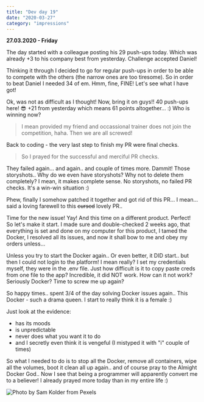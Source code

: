 ```yaml
---
title: "Dev day 19"
date: "2020-03-27"
category: "impressions"
---
```


**27.03.2020 - Friday**

The day started with a colleague posting his 29 push-ups today. Which was already +3 to his company best from yesterday. Challenge accepted Daniel!

Thinking it through I decided to go for regular push-ups in order to be
able to compete with the others (the narrow ones are too tiresome). So in order to beat Daniel I needed 34 of em. Hmm, fine, FINE! Let's see what I have got!

Ok, was not as difficult as I thought! Now, bring it on guys!! 40 push-ups here! 😎 +21 from yesterday which means 61 points altogether... :) Who is winning now?

> I mean provided my friend and occassional trainer does not join the competition, haha. Then we are all screwed!

Back to coding - the very last step to finish my PR were final checks.

> So I prayed for the successful and merciful PR checks.

They failed again... and again.. and couple of times more. Dammit! Those storyshots.. Why do we even have storyshots? Why not to delete them completely? I mean, it makes complete sense. No storyshots, no failed PR checks. It's a win-win situation :)

Phew, finally I somehow patched it together and got rid of this PR... I
mean... said a loving farewell to this <s>cursed</s> lovely PR..

Time for the new issue! Yay! And this time on a different product.
Perfect! So let's make it start. I made sure and double-checked 2 weeks
ago, that everything is set and done on my computer for this product, I
tamed the Docker, I resolved all its issues, and now it shall bow to me
and obey my orders unless...

Unless you try to start the Docker again.. Or even better, it DID start.. but then I could not login to the platform! I mean really? I set my credentials myself, they were in the .env file. Just how difficult is it to copy paste creds from one file to the app? Incredible, it did NOT work. How can it not work? Seriously Docker? Time to screw me up again?

So happy times.. spent 3/4 of the day solving Docker issues again.. This Docker - such a drama queen. I start to really think it is a female :)

Just look at the evidence:

- has its moods
- is unpredictable
- never does what you want it to do
- and I secretly even think it is vengeful (I mistyped it with "i" couple of times)

So what I needed to do is to stop all the Docker, remove all containers, wipe all the volumes, boot it clean all up again.. and of course pray to the Almight Docker God.. Now I see that being a programmer will apparently convert me to a believer! I already prayed more today than in my entire life :)

<img src="https://i.imgur.com/xtsndFy.jpg?1" alt="Photo by Sam Kolder from Pexels" />
